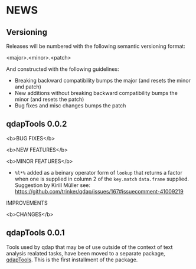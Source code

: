 NEWS 
====

Versioning
----------

Releases will be numbered with the following semantic versioning format:

&lt;major&gt;.&lt;minor&gt;.&lt;patch&gt;

And constructed with the following guidelines:

* Breaking backward compatibility bumps the major (and resets the minor 
  and patch)
* New additions without breaking backward compatibility bumps the minor 
  (and resets the patch)
* Bug fixes and misc changes bumps the patch

qdapTools 0.0.2
----------------------------------------------------------------


&lt;b&gt;BUG FIXES&lt;/b&gt;

&lt;b&gt;NEW FEATURES&lt;/b&gt;

&lt;b&gt;MINOR FEATURES&lt;/b&gt;

* `%l*%` added as a beinary operator form of `lookup` that returns a factor when 
  one is supplied in column 2 of the `key.match` `data.frame` supplied. 
  Suggestion by Kirill Müller see: 
  https://github.com/trinker/qdap/issues/167#issuecomment-41009219

IMPROVEMENTS

&lt;b&gt;CHANGES&lt;/b&gt;

qdapTools 0.0.1
----------------------------------------------------------------

Tools used by qdap that may be of use outside of the context of text analysis 
realated tasks, have been moved to a separate package, <a href="https://github.com/trinker/qdapTools" target="_blank">qdapTools</a>.  This is the 
first installment of the package.
